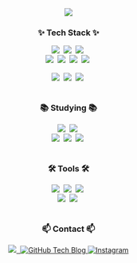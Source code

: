 <!--타이틀 부분-->
<div align="center">
  <img src="https://capsule-render.vercel.app/api?type=waving&height=200&color=gradient&text=jaehee831's%20github" />
</div>

<!--내용 부분-->
<h3 align="center">✨ Tech Stack ✨</h3>
<div align="center">
  <img src="https://img.shields.io/badge/Python-3670A0?style=for-the-badge&logo=python&logoColor=ffdd54" />&nbsp
  <img src="https://img.shields.io/badge/TensorFlow-FFFDE7.svg?style=for-the-badge&logo=TensorFlow&logoColor=ff6f00" />&nbsp
  <img src="https://img.shields.io/badge/Pytorch-BBB6B5.svg?style=for-the-badge&logo=PyTorch&logoColor=EE4C2C" />&nbsp
</div>

<div align="center">
  <img src="https://img.shields.io/badge/C-C5FAFF.svg?style=for-the-badge&logo=c&logoColor=A8B9CC" />&nbsp
  <img src="https://img.shields.io/badge/C++-C5FAFF.svg?style=for-the-badge&logo=cplusplus&logoColor=00599C" />&nbsp
  <img src="https://img.shields.io/badge/Pandas-EBC67E.svg?style=for-the-badge&logo=pandas&logoColor=150458" />&nbsp
  <img src="https://img.shields.io/badge/Numpy-FFF9ED.svg?style=for-the-badge&logo=numpy&logoColor=013243" />&nbsp  
</div>

<br>

<div align="center">
  <img src="https://img.shields.io/badge/R-F8F799.svg?style=for-the-badge&logo=r&logoColor=276DC3" />&nbsp
  <img src="https://img.shields.io/badge/html5-E34F26.svg?style=for-the-badge&logo=html5&logoColor=white" />&nbsp
    <img src="https://img.shields.io/badge/css3-1572B6.svg?style=for-the-badge&logo=css3&logoColor=white" />&nbsp
</div>

<br>

<h3 align="center">📚 Studying 📚</h3>
<div align="center">
  <img src="https://img.shields.io/badge/Docker-EF3F56.svg?style=for-the-badge&logo=docker&logoColor=2496ED" />&nbsp
  <img src="https://img.shields.io/badge/FastAPI-696969.svg?style=for-the-badge&logo=fastapi&logoColor=009688" />&nbsp
</div>

<div align="center">
  <img src="https://img.shields.io/badge/JavaScript-F7DF1E.svg?style=for-the-badge&logo=javascript&logoColor=20232a" />&nbsp
  <img src="https://img.shields.io/badge/Flutter-FAFABD.svg?style=for-the-badge&logo=flutter&logoColor=02569B" />&nbsp
  <img src="https://img.shields.io/badge/Dart-9BD547.svg?style=for-the-badge&logo=dart&logoColor=0175C2" />&nbsp
</div>

<br>

<h3 align="center">🛠 Tools 🛠</h3>
<div align="center">
  <img src="https://img.shields.io/badge/Git-F05033.svg?style=for-the-badge&logo=git&logoColor=white" />&nbsp
  <img src="https://img.shields.io/badge/Github-181717.svg?style=for-the-badge&logo=github&logoColor=white" />&nbsp
  <img src="https://img.shields.io/badge/Notion-F3F3F3.svg?style=for-the-badge&logo=notion&logoColor=black" />&nbsp
</div>

<div align="center">
  <img src="https://img.shields.io/badge/Figma-FFF0F0.svg?style=for-the-badge&logo=figma&logoColor=F24E1E" />&nbsp
  <img src="https://img.shields.io/badge/Slack-FFFDE7.svg?style=for-the-badge&logo=slack&logoColor=4A154B" />&nbsp
</div>

<br>

<h3 align="center">📫 Contact 📫</h3>
<div align="center">
  <a href="https://jaehee831.notion.site/Hi-I-m-Jaehee-7869403b0bca403aabcfd7ae5e4cc1c3?pvs=4" target="_blank">
    <img src="https://img.shields.io/badge/CV-66DEB1?style=for-the-badge&logo=Notion&logoColor=000000" />&nbsp
  </a>
  <a href="https://jaehee831.github.io/" target="_blank">
  <img src="https://img.shields.io/badge/Tech Blog-FCBFBD?style=for-the-badge&logo=GitHub&logoColor=181717" alt="GitHub Tech Blog"/>
  </a>
  <a href="https://www.instagram.com/jae_pee831/" target="_blank">
    <img src="https://img.shields.io/badge/Instagram-B2FCE4?style=for-the-badge&logo=Instagram&logoColor=E4405F" alt="Instagram"/>
  </a>
</div>
